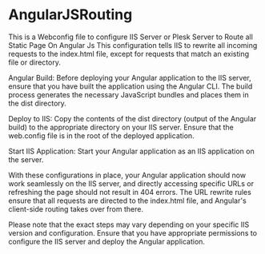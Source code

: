 # AngularJSRouting
This is a Webconfig file to configure IIS Server or Plesk Server to Route all Static Page On Angular Js
This configuration tells IIS to rewrite all incoming requests to the index.html file, except for requests that match an existing file or directory.

Angular Build:
Before deploying your Angular application to the IIS server, ensure that you have built the application using the Angular CLI. The build process generates the necessary JavaScript bundles and places them in the dist directory.

Deploy to IIS:
Copy the contents of the dist directory (output of the Angular build) to the appropriate directory on your IIS server. Ensure that the web.config file is in the root of the deployed application.

Start IIS Application:
Start your Angular application as an IIS application on the server.

With these configurations in place, your Angular application should now work seamlessly on the IIS server, and directly accessing specific URLs or refreshing the page should not result in 404 errors. The URL rewrite rules ensure that all requests are directed to the index.html file, and Angular's client-side routing takes over from there.

Please note that the exact steps may vary depending on your specific IIS version and configuration. Ensure that you have appropriate permissions to configure the IIS server and deploy the Angular application.
